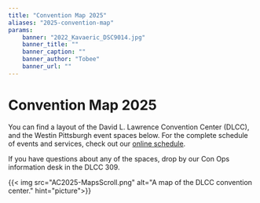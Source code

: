 ```yaml
---
title: "Convention Map 2025"
aliases: "2025-convention-map"
params:
    banner: "2022_Kavaeric_DSC9014.jpg"
    banner_title: ""
    banner_caption: ""
    banner_author: "Tobee"
    banner_url: ""
---
```


# Convention Map 2025

You can find a layout of the David L. Lawrence Convention Center (DLCC), and the Westin Pittsburgh event spaces below. For the complete schedule of events and services, check out our [online schedule](https://anthrocon.sched.com).

If you have questions about any of the spaces, drop by our Con Ops information desk in the DLCC 309.

{{< img src="AC2025-MapsScroll.png" alt="A map of the DLCC convention center." hint="picture">}}
